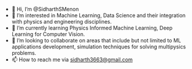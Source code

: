 - 👋 Hi, I’m @SidharthSMenon
- 👀 I’m interested in Machine Learning, Data Science and their integration with physics and engineering disciplines.
- 🌱 I’m currently learning Physics Informed Machine Learning, Deep Learning for Computer Vision.
- 💞️ I’m looking to collaborate on areas that include but not limited to ML applications development, simulation techniques for solving multipysics problems.
- 📫 How to reach me via sidharth3663@gmail.com

<!---
SidharthSMenon/SidharthSMenon is a ✨ special ✨ repository because its `README.md` (this file) appears on your GitHub profile.
You can click the Preview link to take a look at your changes.
--->
